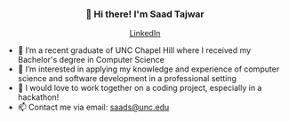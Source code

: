 <h3 align="center">👋 Hi there! I'm Saad Tajwar</h3>
<p align="center">
  <a href="https://www.linkedin.com/in/saadtajwar/">LinkedIn</a>
</p>

- 🌱 I’m a recent graduate of UNC Chapel Hill where I received my Bachelor's degree in Computer Science
- 👀 I’m interested in applying my knowledge and experience of computer science and software development in a professional setting
- 💞️ I would love to work together on a coding project, especially in a hackathon!
- 📫 Contact me via email: saads@unc.edu

<!---
saadtajwar/saadtajwar is a ✨ special ✨ repository because its `README.md` (this file) appears on your GitHub profile.
You can click the Preview link to take a look at your changes.
--->

